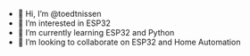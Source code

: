 - 👋 Hi, I’m @toedtnissen
- 👀 I’m interested in ESP32
- 🌱 I’m currently learning ESP32 and Python
- 💞️ I’m looking to collaborate on ESP32 and Home Automation


<!---
toedtnissen/toedtnissen is a ✨ special ✨ repository because its `README.md` (this file) appears on your GitHub profile.
You can click the Preview link to take a look at your changes.
--->
